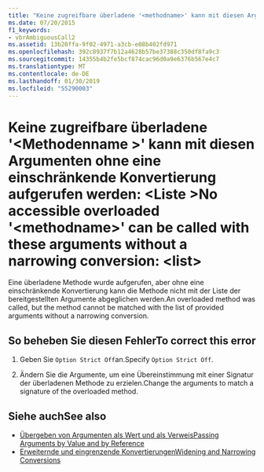 ```yaml
---
title: "Keine zugreifbare überladene '<methodname>' kann mit diesen Argumenten ohne eine einschränkende Konvertierung aufgerufen werden: <list>"
ms.date: 07/20/2015
f1_keywords:
- vbrAmbiguousCall2
ms.assetid: 13b20ffa-9f02-4971-a3cb-e08b402fd971
ms.openlocfilehash: 392c8937f7b12a4628b57be37388c350df8fa9c3
ms.sourcegitcommit: 14355b4b2fe5bcf874cac96d0a9e6376b567e4c7
ms.translationtype: MT
ms.contentlocale: de-DE
ms.lasthandoff: 01/30/2019
ms.locfileid: "55290003"
---
```

# <a name="no-accessible-overloaded-methodname-can-be-called-with-these-arguments-without-a-narrowing-conversion-list"></a><span data-ttu-id="74631-102">Keine zugreifbare überladene '\<Methodenname >' kann mit diesen Argumenten ohne eine einschränkende Konvertierung aufgerufen werden: \<Liste ></span><span class="sxs-lookup"><span data-stu-id="74631-102">No accessible overloaded '\<methodname>' can be called with these arguments without a narrowing conversion: \<list></span></span>
<span data-ttu-id="74631-103">Eine überladene Methode wurde aufgerufen, aber ohne eine einschränkende Konvertierung kann die Methode nicht mit der Liste der bereitgestellten Argumente abgeglichen werden.</span><span class="sxs-lookup"><span data-stu-id="74631-103">An overloaded method was called, but the method cannot be matched with the list of provided arguments without a narrowing conversion.</span></span>  
  
## <a name="to-correct-this-error"></a><span data-ttu-id="74631-104">So beheben Sie diesen Fehler</span><span class="sxs-lookup"><span data-stu-id="74631-104">To correct this error</span></span>  
  
1.  <span data-ttu-id="74631-105">Geben Sie `Option Strict Off`an.</span><span class="sxs-lookup"><span data-stu-id="74631-105">Specify `Option Strict Off`.</span></span>
  
2.  <span data-ttu-id="74631-106">Ändern Sie die Argumente, um eine Übereinstimmung mit einer Signatur der überladenen Methode zu erzielen.</span><span class="sxs-lookup"><span data-stu-id="74631-106">Change the arguments to match a signature of the overloaded method.</span></span>  
  
## <a name="see-also"></a><span data-ttu-id="74631-107">Siehe auch</span><span class="sxs-lookup"><span data-stu-id="74631-107">See also</span></span>
- [<span data-ttu-id="74631-108">Übergeben von Argumenten als Wert und als Verweis</span><span class="sxs-lookup"><span data-stu-id="74631-108">Passing Arguments by Value and by Reference</span></span>](../../visual-basic/programming-guide/language-features/procedures/passing-arguments-by-value-and-by-reference.md)
- [<span data-ttu-id="74631-109">Erweiternde und eingrenzende Konvertierungen</span><span class="sxs-lookup"><span data-stu-id="74631-109">Widening and Narrowing Conversions</span></span>](../../visual-basic/programming-guide/language-features/data-types/widening-and-narrowing-conversions.md)
